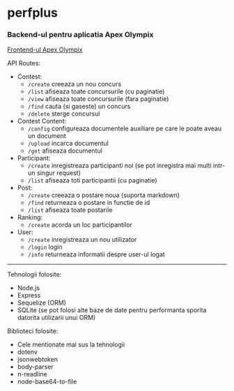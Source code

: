 # perfplus

### Backend-ul pentru aplicatia Apex Olympix

[Frontend-ul Apex Olympix](https://github.com/victorbosneag/perfplus-client)

API Routes:
- Contest:
    - `/create` creeaza un nou concurs
    - `/list` afiseaza toate concursurile (cu paginatie)
    - `/view` afiseaza toate concursurile (fara paginatie)
    - `/find` cauta (si gaseste) un concurs
    - `/delete` sterge concursul
- Contest Content:
    - `/config` configureaza documentele auxiliare pe care le poate aveau un document
    - `/upload` incarca documentul
    - `/get` afiseaza documentul
- Participant:
    - `/create` inregistreaza participanti noi (se pot inregistra mai multi intr-un singur request)
    - `/list` afiseaza toti participantii (cu paginatie)
- Post:
    - `/create` creeaza o postare noua (suporta markdown)
    - `/find` returneaza o postare in functie de id
    - `/list` afiseaza toate postarile
- Ranking:
    - `/create` acorda un loc participantilor
- User:
    - `/create` inregistreaza un nou utilizator
    - `/login` login
    - `/info` returneaza informatii despre user-ul logat

--------

Tehnologii folosite:
- Node.js
- Express
- Sequelize (ORM)
- SQLite (se pot folosi alte baze de date pentru performanta sporita datorita utilizarii unui ORM)

Biblioteci folosite:
- Cele mentionate mai sus la tehnologii
- dotenv
- jsonwebtoken
- body-parser
- n-readline
- node-base64-to-file
